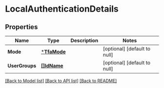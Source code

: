 # LocalAuthenticationDetails

## Properties
Name | Type | Description | Notes
------------ | ------------- | ------------- | -------------
**Mode** | [***TfaMode**](TFAMode.md) |  | [optional] [default to null]
**UserGroups** | [**[]IdName**](IdName.md) |  | [optional] [default to null]

[[Back to Model list]](../README.md#documentation-for-models) [[Back to API list]](../README.md#documentation-for-api-endpoints) [[Back to README]](../README.md)

